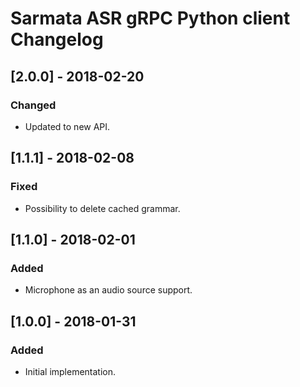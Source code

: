 # Sarmata ASR gRPC Python client Changelog

## [2.0.0] - 2018-02-20
### Changed
- Updated to new API.

## [1.1.1] - 2018-02-08
### Fixed
- Possibility to delete cached grammar.

## [1.1.0] - 2018-02-01
### Added
- Microphone as an audio source support.

## [1.0.0] - 2018-01-31
### Added
- Initial implementation.
